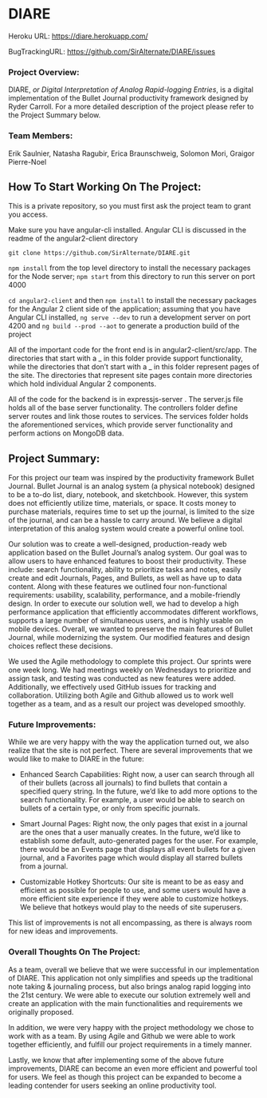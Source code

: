 # DIARE

Heroku URL: https://diare.herokuapp.com/

BugTrackingURL: https://github.com/SirAlternate/DIARE/issues


### Project Overview:
DIARE, *or Digital Interpretation of Analog Rapid-logging Entries*, is a digital implementation of the Bullet Journal productivity framework designed by Ryder Carroll. For a more detailed description of the project please refer to the Project Summary below.


### Team Members:
Erik Saulnier,
Natasha Ragubir,
Erica Braunschweig,
Solomon Mori,
Graigor Pierre-Noel

## How To Start Working On The Project: 
This is a private repository, so you must first ask the project team to grant you access.

Make sure you have angular-cli installed. Angular CLI is discussed in the readme of the angular2-client directory

`git clone https://github.com/SirAlternate/DIARE.git`

`npm install` from the top level directory to install the necessary packages for the Node server; `npm start` from this directory to run this server on port 4000

`cd angular2-client` and then `npm install` to install the necessary packages for the Angular 2 client side of the application; assuming that you have Angular CLI installed, `ng serve --dev` to run a development server on port 4200 and `ng build --prod --aot` to generate a production build of the project

All of the important code for the front end is in angular2-client/src/app. The directories that start with a _ in this folder provide support functionality, while the directories that don’t start with a _ in this folder represent pages of the site. The directories that represent site pages contain more directories which hold individual Angular 2 components.

All of the code for the backend is in expressjs-server . The server.js file holds all of the base server functionality. The controllers folder define server routes and link those routes to services. The services folder holds the aforementioned services, which provide server functionality and perform actions on MongoDB data.

## Project Summary: 
For this project our team was inspired by the productivity framework Bullet Journal. Bullet Journal is an analog system (a physical notebook) designed to be a to-do list, diary, notebook, and sketchbook. However, this system does not efficiently utilize time, materials, or space. It costs money to purchase materials, requires time to set up the journal, is limited to the size of the journal, and can be a hassle to carry around. We believe a digital interpretation of this analog system would create a powerful online tool.

Our solution was to create a well-designed, production-ready web application based on the Bullet Journal’s analog system. Our goal was to allow users to have enhanced features to boost their productivity. These include: search functionality, ability to prioritize tasks and notes, easily create and edit Journals, Pages, and Bullets, as well as have up to data content. Along with these features we outlined four non-functional requirements: usability, scalability, performance, and a mobile-friendly design. In order to execute our solution well, we had to develop a high performance application that efficiently accommodates different workflows, supports a large number of simultaneous users, and is highly usable on mobile devices. Overall, we wanted to preserve the main features of Bullet Journal, while modernizing the system. Our modified features and design choices reflect these decisions.

We used the Agile methodology to complete this project. Our sprints were one week long. We had meetings weekly on Wednesdays to prioritize and assign task, and testing was conducted as new features were added. Additionally, we effectively used GitHub issues for tracking and collaboration. Utilizing both Agile and Github allowed us to work well together as a team, and as a result our project was developed smoothly. 

### Future Improvements:
While we are very happy with the way the application turned out, we also realize that the site is not perfect. There are several improvements that we would like to make to DIARE in the future:

- Enhanced Search Capabilities: Right now, a user can search through all of their bullets (across all journals) to find bullets that contain a specified query string. In the future, we’d like to add more options to the search functionality. For example, a user would be able to search on bullets of a certain type, or only from specific journals.

- Smart Journal Pages: Right now, the only pages that exist in a journal are the ones that a user manually creates. In the future, we’d like to establish some default, auto-generated pages for the user. For example, there would be an Events page that displays all event bullets for a given journal, and a Favorites page which would display all starred bullets from a journal.

- Customizable Hotkey Shortcuts:  Our site is meant to be as easy and efficient as possible for people to use, and some users would have a more efficient site experience if they were able to customize hotkeys. We believe that hotkeys would play to the needs of site superusers.

This list of improvements is not all encompassing, as there is always room for new ideas and improvements.

### Overall Thoughts On The Project:
As a team, overall we believe that we were successful in our implementation of DIARE. This application not only simplifies and speeds up the traditional note taking & journaling process, but also brings analog rapid logging into the 21st century. We were able to execute our solution extremely well and create an application with the main functionalities and requirements we originally proposed. 

In addition, we were very happy with the project methodology we chose to work with as a team. By using Agile and Github we were able to work together efficiently, and fulfill our project requirements in a timely manner. 

Lastly, we know that after implementing some of the above future improvements, DIARE can become an even more efficient and powerful tool for users. We feel as though this project can be expanded to become a leading contender for users seeking an online productivity tool.
